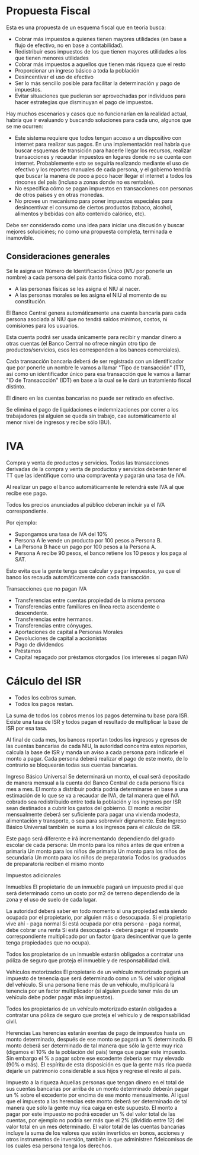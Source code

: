Propuesta Fiscal
================

Esta es una propuesta de un esquema fiscal que en teoría busca:
- Cobrar más impuestos a quienes tienen mayores utilidades (en base a flujo de efectivo, no en base a contabilidad).
- Redistribuir esos impuestos de los que tienen mayores utilidades a los que tienen menores utilidades
- Cobrar más impuestos a aquellos que tienen más riqueza que el resto
- Proporcionar un ingreso básico a toda la población
- Desincentivar el uso de efectivo
- Ser lo más sencillo posible para facilitar la determinación y pago de impuestos.
- Evitar situaciones que pudieran ser aprovechadas por individuos para hacer estrategias que disminuyan el pago de impuestos.


Hay muchos escenarios y casos que no funcionarían en la realidad actual, habría que ir evaluando y buscando soluciones para cada uno, algunos que se me ocurren:
- Este sistema requiere que todos tengan acceso a un dispositivo con internet para realizar sus pagos. En una implementación real habría que buscar esquemas de transición para hacerle llegar los recursos, realizar transacciones y recaudar impuestos en lugares donde no se cuenta con internet.
Probablemente esto se seguiría realizando mediante el uso de efectivo y los reportes manuales de cada persona, y el gobierno tendría que buscar la manera de poco a poco hacer llegar el internet a todos los rincones del país (incluso a zonas donde no es rentable).
- No especifica cómo se pagan impuestos en transacciones con personas de otros países y en otras monedas.
- No provee un mecanismo para poner impuestos especiales para desincentivar el consumo de ciertos productos (tabaco, alcohol, alimentos y bebidas con alto contenido calórico, etc).


Debe ser considerado como una idea para iniciar una discusión y buscar mejores solucioines; no como una propuesta completa, terminada e inamovible. 


Consideraciones generales
-------------------------

Se le asigna un Número de Identificación Único (*NIU* por ponerle un nombre) a cada persona del país (tanto física como moral).

* A las personas físicas se les asigna el NIU al nacer.
* A las personas morales se les asigna el NIU al momento de su constitución.

El Banco Central genera automáticamente una cuenta bancaria para cada persona asociada al NIU que no tendrá saldos mínimos, costos, ni comisiones para los usuarios.

Esta cuenta podrá ser usada únicamente para recibir y mandar dinero a otras cuentas (el Banco Central no ofrece ningún otro tipo de productos/servicios, esos les corresponden a los bancos comerciales).

Cada transacción bancaria deberá de ser registrada con un identificador que por ponerle un nombre le vamos a llamar "Tipo de transacción" (TT), así como un identificador único para esa transacción que le vamos a llamar "ID de Transaccción" (IDT) en base a la cual se le dará un tratamiento fiscal distinto.

El dinero en las cuentas bancarias no puede ser retirado en efectivo.

Se elimina el pago de liquidaciones e indemnizaciones por correr a los trabajadores (si alguien se queda sin trabajo, cae automáticamente al menor nivel de ingresos y recibe sólo IBU).


IVA
===

Compra y venta de productos y servicios.
Todas las transacciones derivadas de la compra y venta de productos y servicios deberán tener el TT que las identifique como una compraventa y pagarán una tasa de IVA.

Al realizar un pago el banco automáticamente le retendrá este IVA al que recibe ese pago.

Todos los precios anunciados al público deberan incluir ya el IVA correspondiente.

Por ejemplo:
- Supongamos una tasa de IVA del 10%
- Persona A le vende un producto por 100 pesos a Persona B.
- La Persona B hace un pago por 100 pesos a la Persona A.
- Persona A recibe 90 pesos, el banco retiene los 10 pesos y los paga al SAT.

Esto evita que la gente tenga que calcular y pagar impuestos, ya que el banco los recauda automáticamente con cada transacción.


Transacciones que no pagan IVA
- Transferencias entre cuentas propiedad de la misma persona
- Transferencias entre familiares en línea recta ascendente o descendente.
- Transferencias entre hermanos.
- Transferencias entre cónyuges.
- Aportaciones de capital a Personas Morales
- Devoluciones de capital a accionistas
- Pago de dividendos
- Préstamos
- Capital repagado por préstamos otorgados (los intereses sí pagan IVA)


Cálculo del ISR
===============
- Todos los cobros suman.
- Todos los pagos restan.

La suma de todos los cobros menos los pagos determina tu base para ISR.
Existe una tasa de ISR y todos pagan el resultado de multiplicar la base de ISR por esa tasa.

Al final de cada mes, los bancos reportan todos los ingresos y egresos de las cuentas bancarias de cada NIU, la autoridad concentra estos reportes, calcula la base de ISR y manda un aviso a cada persona para indicarle el monto a pagar.
Cada persona deberá realizar el pago de este monto, de lo contrario se bloquearán todas sus cuentas bancarias.


Ingreso Básico Universal
Se determinará un monto, el cual será depositado de manera mensual a la cuenta del Banco Central de cada persona física mes a mes.
El monto a distribuir podría podría determinarse en base a una estimación de lo que se va a recaudar de IVA, de tal manera que el IVA cobrado sea redistribuido entre toda la población y los ingresos por ISR sean destinados a cubrir los gastos del gobierno.
El monto a recibir mensualmente deberá ser suficiente para pagar una vivienda modesta, alimentación y transporte, o sea para sobrevivir dignamente.
Este Ingreso Básico Universal también se suma a los ingresos para el cálculo de ISR.

Este pago será diferente e irá incrementando dependiendo del grado escolar de cada persona:
Un monto para los niños antes de que entren a primaria
Un monto para los niños de primaria
Un monto para los niños de secundaria
Un monto para los niños de preparatoria
Todos los graduados de preparatoria reciben el mismo monto



Impuestos adicionales

Inmuebles
El propietario de un inmueble pagará un impuesto predial que será determinado como un costo por m2 de terreno dependiendo de la zona y el uso de suelo de cada lugar.

La autoridad deberá saber en todo momento si una propiedad está siendo ocupada por el propietario, por alguien más o desocupada.
Si el propietario vive ahí - paga normal
Si está ocupada por otra persona - paga normal, debe cobrar una renta
Si está desocupada - deberá pagar el impuesto correspondiente multiplicado por un factor (para desincentivar que la gente tenga propiedades que no ocupa).

Todos los propietarios de un inmueble estarán obligados a contratar una póliza de seguro que proteja el inmueble y de responsabilidad civil.


Vehículos motorizados
El propietario de un vehículo motorizado pagará un impuesto de tenencia que será determinado como un % del valor original del vehículo.
Si una persona tiene más de un vehículo, multiplicará la tenencia por un factor multiplicador (si alguien puede tener más de un vehículo debe poder pagar más impuestos).

Todos los propietarios de un vehículo motorizado estarán obligados a contratar una póliza de seguro que proteja el vehículo y de responsabilidad civil.


Herencias
Las herencias estarán exentas de pago de impuestos hasta un monto determinado, después de ese monto se pagará un % determinado.
El monto deberá ser determinado de tal manera que sólo la gente muy rica (digamos el 10% de la población del país) tenga que pagar este impuesto. Sin embargo el % a pagar sobre ese excedente debería ser muy elevado (90% o más).
El espíritu de esta disposición es que la gente más rica pueda dejarle un patrimonio considerable a sus hijos y regrese el resto al país.


Impuesto a la riqueza
Aquellas personas que tengan dinero en el total de sus cuentas bancarias por arriba de un monto determinado deberán pagar un % sobre el excedente por encima de ese monto mensualmente.
Al igual que el impuesto a las herencias este monto deberá ser determinado de tal manera que sólo la gente muy rica caiga en este supuesto.
El monto a pagar por este impuesto no podrá exceder un % del valor total de las cuentas, por ejemplo no podría ser más que el 2% (dividido entre 12) del valor total en un mes determinado.
El valor total de las cuentas bancarias incluye la suma de los valores que estén invertidos en bonos, acciones y otros instrumentos de inversión, también lo que administren fideicomisos de los cuales esa persona tenga los derechos.












